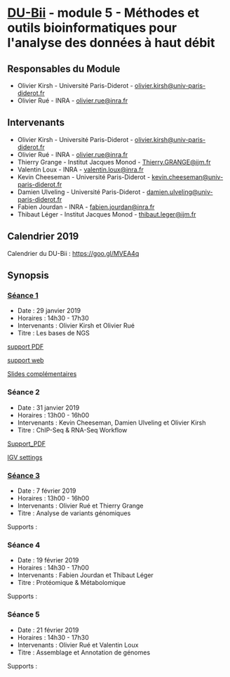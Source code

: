 # [DU-Bii](https://du-bii.github.io/accueil) - module 5 - Méthodes et outils bioinformatiques pour l'analyse des données à haut débit

## Responsables du Module
* Olivier Kirsh - Université Paris-Diderot - olivier.kirsh@univ-paris-diderot.fr
* Olivier Rué - INRA - olivier.rue@inra.fr

## Intervenants
* Olivier Kirsh - Université Paris-Diderot - olivier.kirsh@univ-paris-diderot.fr
* Olivier Rué - INRA - olivier.rue@inra.fr
* Thierry Grange - Institut Jacques Monod - Thierry.GRANGE@ijm.fr
* Valentin Loux - INRA - valentin.loux@inra.fr
* Kevin Cheeseman - Université Paris-Diderot - kevin.cheeseman@univ-paris-diderot.fr
* Damien Ulveling - Université Paris-Diderot - damien.ulveling@univ-paris-diderot.fr
* Fabien Jourdan - INRA - fabien.jourdan@inra.fr
* Thibaut Léger - Institut Jacques Monod - thibaut.leger@ijm.fr

## Calendrier 2019

Calendrier du DU-Bii : https://goo.gl/MVEA4q

## Synopsis

### [Séance 1](https://github.com/DU-Bii/module-5-Methodes-Outils/tree/master/seance1)

- Date : 29 janvier 2019
- Horaires : 14h30 - 17h30
- Intervenants : Olivier Kirsh et Olivier Rué
- Titre : Les bases de NGS

[support PDF](https://github.com/DU-Bii/module-5-Methodes-Outils/blob/master/seance1/seance1.pdf)

[support web](http://genome.jouy.inra.fr/~orue/module-5-Methodes-Outils/seance1/slides.html#/)

[Slides complémentaires](https://github.com/DU-Bii/module-5-Methodes-Outils/blob/master/DUBii2019-M5C1-SRA.pdf)

### Séance 2

- Date : 31 janvier 2019
- Horaires : 13h00 - 16h00
- Intervenants : Kevin Cheeseman, Damien Ulveling et Olivier Kirsh
- Titre : ChIP-Seq & RNA-Seq Workflow

[Support_PDF](https://github.com/DU-Bii/module-5-Methodes-Outils/blob/master/chip_rna_seq_DUBii.pdf)

[IGV settings](https://github.com/DU-Bii/module-5-Methodes-Outils/blob/master/IGV-settings-dubii.md)

### [Séance 3](https://github.com/DU-Bii/module-5-Methodes-Outils/tree/master/seance3)

- Date : 7 février 2019
- Horaires : 13h00 - 16h00
- Intervenants : Olivier Rué et Thierry Grange
- Titre : Analyse de variants génomiques

Supports :

### Séance 4

- Date : 19 février 2019
- Horaires : 14h30 - 17h00
- Intervenants : Fabien Jourdan et Thibaut Léger
- Titre : Protéomique & Métabolomique

Supports :

### Séance 5

- Date : 21 février 2019
- Horaires : 14h30 - 17h30
- Intervenants : Olivier Rué et Valentin Loux
- Titre : Assemblage et Annotation de génomes

Supports :

